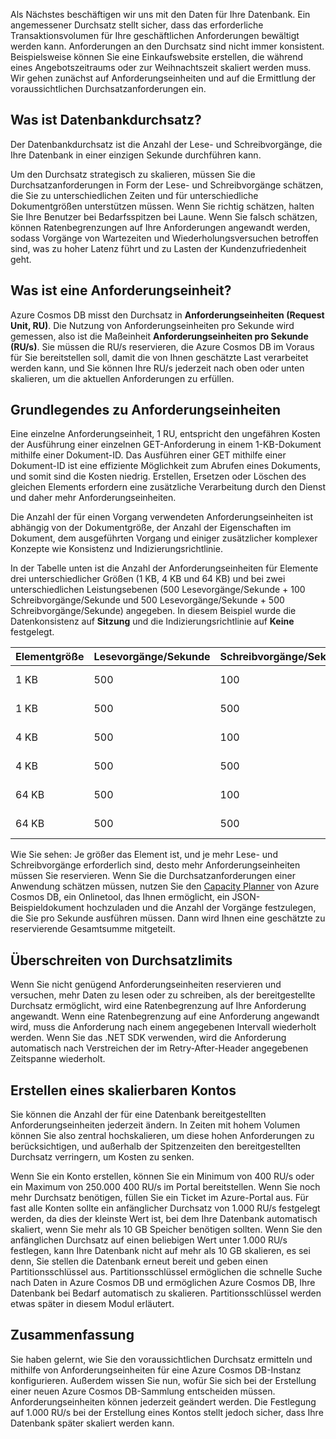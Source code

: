 Als Nächstes beschäftigen wir uns mit den Daten für Ihre Datenbank. Ein angemessener Durchsatz stellt sicher, dass das erforderliche Transaktionsvolumen für Ihre geschäftlichen Anforderungen bewältigt werden kann. Anforderungen an den Durchsatz sind nicht immer konsistent. Beispielsweise können Sie eine Einkaufswebsite erstellen, die während eines Angebotszeitraums oder zur Weihnachtszeit skaliert werden muss. Wir gehen zunächst auf Anforderungseinheiten und auf die Ermittlung der voraussichtlichen Durchsatzanforderungen ein.

## <a name="what-is-database-throughput"></a>Was ist Datenbankdurchsatz? 

Der Datenbankdurchsatz ist die Anzahl der Lese- und Schreibvorgänge, die Ihre Datenbank in einer einzigen Sekunde durchführen kann.

Um den Durchsatz strategisch zu skalieren, müssen Sie die Durchsatzanforderungen in Form der Lese- und Schreibvorgänge schätzen, die Sie zu unterschiedlichen Zeiten und für unterschiedliche Dokumentgrößen unterstützen müssen. Wenn Sie richtig schätzen, halten Sie Ihre Benutzer bei Bedarfsspitzen bei Laune. Wenn Sie falsch schätzen, können Ratenbegrenzungen auf Ihre Anforderungen angewandt werden, sodass Vorgänge von Wartezeiten und Wiederholungsversuchen betroffen sind, was zu hoher Latenz führt und zu Lasten der Kundenzufriedenheit geht.

## <a name="what-is-a-request-unit"></a>Was ist eine Anforderungseinheit?

Azure Cosmos DB misst den Durchsatz in **Anforderungseinheiten (Request Unit, RU)**. Die Nutzung von Anforderungseinheiten pro Sekunde wird gemessen, also ist die Maßeinheit **Anforderungseinheiten pro Sekunde (RU/s)**. Sie müssen die RU/s reservieren, die Azure Cosmos DB im Voraus für Sie bereitstellen soll, damit die von Ihnen geschätzte Last verarbeitet werden kann, und Sie können Ihre RU/s jederzeit nach oben oder unten skalieren, um die aktuellen Anforderungen zu erfüllen.

## <a name="request-unit-basics"></a>Grundlegendes zu Anforderungseinheiten

Eine einzelne Anforderungseinheit, 1 RU, entspricht den ungefähren Kosten der Ausführung einer einzelnen GET-Anforderung in einem 1-KB-Dokument mithilfe einer Dokument-ID. Das Ausführen einer GET mithilfe einer Dokument-ID ist eine effiziente Möglichkeit zum Abrufen eines Dokuments, und somit sind die Kosten niedrig. Erstellen, Ersetzen oder Löschen des gleichen Elements erfordern eine zusätzliche Verarbeitung durch den Dienst und daher mehr Anforderungseinheiten.

Die Anzahl der für einen Vorgang verwendeten Anforderungseinheiten ist abhängig von der Dokumentgröße, der Anzahl der Eigenschaften im Dokument, dem ausgeführten Vorgang und einiger zusätzlicher komplexer Konzepte wie Konsistenz und Indizierungsrichtlinie.

In der Tabelle unten ist die Anzahl der Anforderungseinheiten für Elemente drei unterschiedlicher Größen (1 KB, 4 KB und 64 KB) und bei zwei unterschiedlichen Leistungsebenen (500 Lesevorgänge/Sekunde + 100 Schreibvorgänge/Sekunde und 500 Lesevorgänge/Sekunde + 500 Schreibvorgänge/Sekunde) angegeben. In diesem Beispiel wurde die Datenkonsistenz auf **Sitzung** und die Indizierungsrichtlinie auf **Keine** festgelegt.

| Elementgröße | Lesevorgänge/Sekunde | Schreibvorgänge/Sekunde | Anforderungseinheiten
| --- | --- | --- | --- |
| 1 KB | 500 | 100 | (500 * 1) + (100 * 5) = 1.000 RU/s
| 1 KB | 500 | 500 | (500 * 1) + (500 * 5) = 3.000 RU/s
| 4 KB | 500 | 100 | (500 * 1,3) + (100 * 7) = 1.350 RU/s
| 4 KB | 500 | 500 | (500 * 1,3) + (500 * 7) = 4.150 RU/s
| 64 KB | 500 | 100 | (500 * 10) + (100 * 48) = 9.800 RU/s
| 64 KB | 500 | 500 | (500 * 10) + (500 * 48) = 29.000 RU/s
 
Wie Sie sehen: Je größer das Element ist, und je mehr Lese- und Schreibvorgänge erforderlich sind, desto mehr Anforderungseinheiten müssen Sie reservieren. Wenn Sie die Durchsatzanforderungen einer Anwendung schätzen müssen, nutzen Sie den [Capacity Planner](https://www.documentdb.com/capacityplanner) von Azure Cosmos DB, ein Onlinetool, das Ihnen ermöglicht, ein JSON-Beispieldokument hochzuladen und die Anzahl der Vorgänge festzulegen, die Sie pro Sekunde ausführen müssen. Dann wird Ihnen eine geschätzte zu reservierende Gesamtsumme mitgeteilt.

## <a name="exceeding-throughput-limits"></a>Überschreiten von Durchsatzlimits

Wenn Sie nicht genügend Anforderungseinheiten reservieren und versuchen, mehr Daten zu lesen oder zu schreiben, als der bereitgestellte Durchsatz ermöglicht, wird eine Ratenbegrenzung auf Ihre Anforderung angewandt. Wenn eine Ratenbegrenzung auf eine Anforderung angewandt wird, muss die Anforderung nach einem angegebenen Intervall wiederholt werden. Wenn Sie das .NET SDK verwenden, wird die Anforderung automatisch nach Verstreichen der im Retry-After-Header angegebenen Zeitspanne wiederholt.

## <a name="creating-an-account-built-to-scale"></a>Erstellen eines skalierbaren Kontos

Sie können die Anzahl der für eine Datenbank bereitgestellten Anforderungseinheiten jederzeit ändern. In Zeiten mit hohem Volumen können Sie also zentral hochskalieren, um diese hohen Anforderungen zu berücksichtigen, und außerhalb der Spitzenzeiten den bereitgestellten Durchsatz verringern, um Kosten zu senken.

Wenn Sie ein Konto erstellen, können Sie ein Minimum von 400 RU/s oder ein Maximum von 250.000 400 RU/s im Portal bereitstellen. Wenn Sie noch mehr Durchsatz benötigen, füllen Sie ein Ticket im Azure-Portal aus. Für fast alle Konten sollte ein anfänglicher Durchsatz von 1.000 RU/s festgelegt werden, da dies der kleinste Wert ist, bei dem Ihre Datenbank automatisch skaliert, wenn Sie mehr als 10 GB Speicher benötigen sollten. Wenn Sie den anfänglichen Durchsatz auf einen beliebigen Wert unter 1.000 RU/s festlegen, kann Ihre Datenbank nicht auf mehr als 10 GB skalieren, es sei denn, Sie stellen die Datenbank erneut bereit und geben einen Partitionsschlüssel aus. Partitionsschlüssel ermöglichen die schnelle Suche nach Daten in Azure Cosmos DB und ermöglichen Azure Cosmos DB, Ihre Datenbank bei Bedarf automatisch zu skalieren. Partitionsschlüssel werden etwas später in diesem Modul erläutert.

## <a name="summary"></a>Zusammenfassung

Sie haben gelernt, wie Sie den voraussichtlichen Durchsatz ermitteln und mithilfe von Anforderungseinheiten für eine Azure Cosmos DB-Instanz konfigurieren. Außerdem wissen Sie nun, wofür Sie sich bei der Erstellung einer neuen Azure Cosmos DB-Sammlung entscheiden müssen. Anforderungseinheiten können jederzeit geändert werden. Die Festlegung auf 1.000 RU/s bei der Erstellung eines Kontos stellt jedoch sicher, dass Ihre Datenbank später skaliert werden kann.